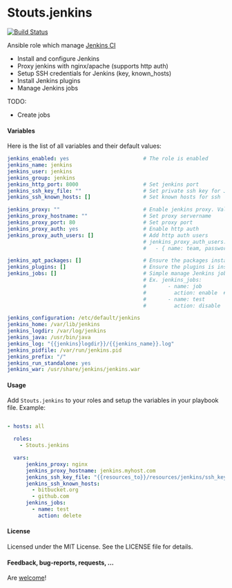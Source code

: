 Stouts.jenkins
==============

[![Build Status](https://travis-ci.org/Stouts/Stouts.jenkins.png)](https://travis-ci.org/Stouts/Stouts.jenkins)

Ansible role which manage [Jenkins CI](http://jenkins-ci.org/)

* Install and configure Jenkins
* Proxy jenkins with nginx/apache (supports http auth)
* Setup SSH credentials for Jenkins (key, known_hosts)
* Install Jenkins plugins
* Manage Jenkins jobs

TODO:
* Create jobs


#### Variables

Here is the list of all variables and their default values:

```yaml
jenkins_enabled: yes                        # The role is enabled
jenkins_name: jenkins
jenkins_user: jenkins
jenkins_group: jenkins
jenkins_http_port: 8000                     # Set jenkins port
jenkins_ssh_key_file: ""                    # Set private ssh key for Jenkins user (path to key)
jenkins_ssh_known_hosts: []                 # Set known hosts for ssh

jenkins_proxy: ""                           # Enable jenkins proxy. Values are: nginx, apache
jenkins_proxy_hostname: ""                  # Set proxy servername
jenkins_proxy_port: 80                      # Set proxy port
jenkins_proxy_auth: yes                     # Enable http auth
jenkins_proxy_auth_users: []                # Add http auth users
                                            # jenkins_proxy_auth_users:
                                            #   - { name: team, password: secret }

jenkins_apt_packages: []                    # Ensure the packages installed
jenkins_plugins: []                         # Ensure the plugins is installed
jenkins_jobs: []                            # Simple manage Jenkins jobs
                                            # Ex. jenkins_jobs:
                                            #       - name: job
                                            #         action: enable  # (enable|disable|delete)
                                            #       - name: test
                                            #         action: disable

jenkins_configuration: /etc/default/jenkins
jenkins_home: /var/lib/jenkins
jenkins_logdir: /var/log/jenkins
jenkins_java: /usr/bin/java
jenkins_log: "{{jenkins}logdir}}/{{jenkins_name}}.log"
jenkins_pidfile: /var/run/jenkins.pid
jenkins_prefix: "/"
jenkins_run_standalone: yes
jenkins_war: /usr/share/jenkins/jenkins.war
```

#### Usage

Add `Stouts.jenkins` to your roles and setup the variables in your playbook file.
Example:

```yaml

- hosts: all

  roles:
    - Stouts.jenkins

  vars:
      jenkins_proxy: nginx
      jenkins_proxy_hostname: jenkins.myhost.com
      jenkins_ssh_key_file: "{{resources_to}}/resources/jenkins/ssh_key"    # (you can manage remote files with Stouts.resources role)
      jenkins_ssh_known_hosts:
        - bitbucket.org
        - github.com
      jenkins_jobs:
        - name: test
          action: delete
```

#### License

Licensed under the MIT License. See the LICENSE file for details.

#### Feedback, bug-reports, requests, ...

Are [welcome](https://github.com/Stouts/Stouts.jenkins/issues)!

